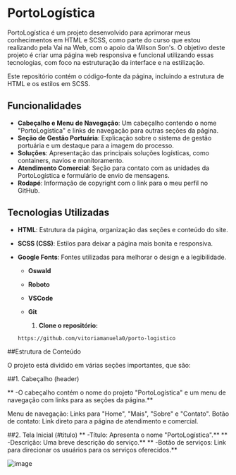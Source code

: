 # PortoLogística

PortoLogística é um projeto desenvolvido para aprimorar meus conhecimentos em HTML e SCSS, como parte do curso que estou realizando pela Vai na Web, com o apoio da Wilson Son's. O objetivo deste projeto é criar uma página web responsiva e funcional utilizando essas tecnologias, com foco na estruturação da interface e na estilização.

Este repositório contém o código-fonte da página, incluindo a estrutura de HTML e os estilos em SCSS.

## Funcionalidades

- **Cabeçalho e Menu de Navegação**: Um cabeçalho contendo o nome "PortoLogística" e links de navegação para outras seções da página.
- **Seção de Gestão Portuária**: Explicação sobre o sistema de gestão portuária e um destaque para a imagem do processo.
- **Soluções**: Apresentação das principais soluções logísticas, como containers, navios e monitoramento.
- **Atendimento Comercial**: Seção para contato com as unidades da PortoLogística e formulário de envio de mensagens.
- **Rodapé**: Informação de copyright com o link para o meu perfil no GitHub.

## Tecnologias Utilizadas

- **HTML**: Estrutura da página, organização das seções e conteúdo do site.
- **SCSS (CSS)**: Estilos para deixar a página mais bonita e responsiva.
- **Google Fonts**: Fontes utilizadas para melhorar o design e a legibilidade.
  - **Oswald**
  - **Roboto**
  - **VSCode**
  - **Git**
 
    1. **Clone o repositório:**
   
   ```bash
   https://github.com/vitoriamanuela0/porto-logistico

##Estrutura de Conteúdo

O projeto está dividido em várias seções importantes, que são:

##1. Cabeçalho (header)

** -O cabeçalho contém o nome do projeto "PortoLogística" e um menu de navegação com links para as seções da página.**

Menu de navegação: Links para "Home", "Mais", "Sobre" e "Contato".
Botão de contato: Link direto para a página de atendimento e comercial.

##2. Tela Inicial (#titulo)
** -Título: Apresenta o nome "PortoLogística".**
** -Descrição: Uma breve descrição do serviço.**
** -Botão de serviços: Link para direcionar os usuários para os serviços oferecidos.**

![image](https://github.com/user-attachments/assets/5f493422-a15e-4a96-8a28-d6d8f87ad936)



